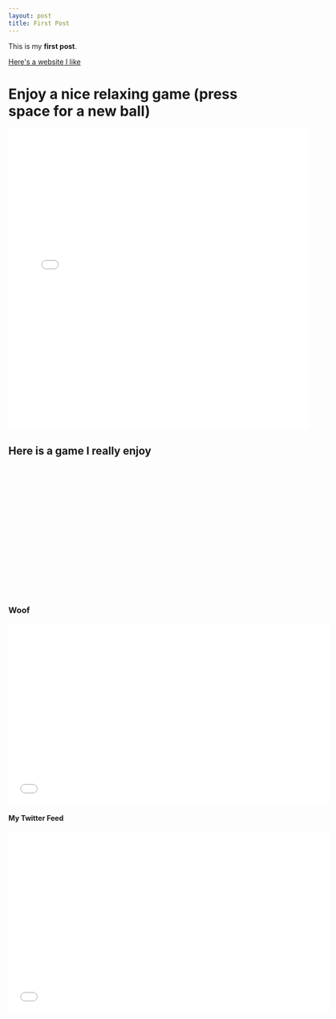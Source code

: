 ```yaml
---
layout: post
title: First Post
---
```


This is my **first post**.

[Here's a website I like](https://youtu.be/dQw4w9WgXcQ)

<h1>Enjoy a nice relaxing game (press space for a new ball)</h1>

<embed type="text/html" src="/scripts/breakout.html"  width="600" height="600">

<h2>Here is a game I really enjoy</h2>

<embed type="image/png" src="/images/Path_of_Exile_Logo.png" width="391" height="255">

<h3>Woof</h3>

<embed type="video/webm" src="/videos/Woof.mp4" width="640" height="360">

<h4>My Twitter Feed</h4>

<embed type="text/html" src="/scripts/twitter_feed.html" width="640" height="360">
